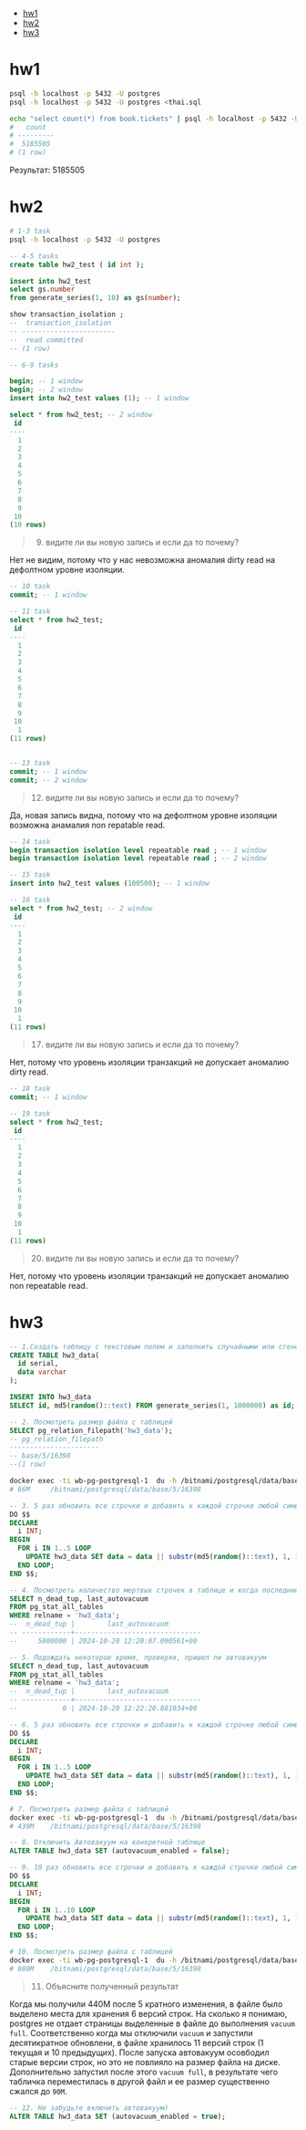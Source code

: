 - [hw1](#hw1)
- [hw2](#hw2)
- [hw3](#hw3)

# hw1

```bash
psql -h localhost -p 5432 -U postgres
psql -h localhost -p 5432 -U postgres <thai.sql

echo "select count(*) from book.tickets" | psql -h localhost -p 5432 -U postgres -d thai
#   count
# ---------
#  5185505
# (1 row)
```

Результат: 5185505

# hw2

```bash
# 1-3 task
psql -h localhost -p 5432 -U postgres
```

```sql
-- 4-5 tasks
create table hw2_test ( id int );

insert into hw2_test
select gs.number
from generate_series(1, 10) as gs(number);

show transaction_isolation ;
--  transaction_isolation
-- -----------------------
--  read committed
-- (1 row)
```

```sql
-- 6-9 tasks

begin; -- 1 window
begin; -- 2 window
insert into hw2_test values (1); -- 1 window

select * from hw2_test; -- 2 window
 id
----
  1
  2
  3
  4
  5
  6
  7
  8
  9
 10
(10 rows)
```

> 9. видите ли вы новую запись и если да то почему?

Нет не видим, потому что у нас невозможна аномалия dirty read на дефолтном уровне изоляции.

```sql
-- 10 task
commit; -- 1 window

-- 11 task
select * from hw2_test;
 id
----
  1
  2
  3
  4
  5
  6
  7
  8
  9
 10
  1
(11 rows)


-- 13 task
commit; -- 1 window
commit; -- 2 window
```

>12. видите ли вы новую запись и если да то почему?

Да, новая запись видна, потому что на дефолтном уровне изоляции возможна анамалия non repatable read.

```sql
-- 14 task
begin transaction isolation level repeatable read ; -- 1 window
begin transaction isolation level repeatable read ; -- 2 window

-- 15 task
insert into hw2_test values (100500); -- 1 window

-- 16 task
select * from hw2_test; -- 2 window
 id
----
  1
  2
  3
  4
  5
  6
  7
  8
  9
 10
  1
(11 rows)
```

> 17. видите ли вы новую запись и если да то почему?

Нет, потому что уровень изоляции транзакций не допускает аномалию dirty read.

```sql
-- 18 task
commit; -- 1 window

-- 19 task
select * from hw2_test;
 id
----
  1
  2
  3
  4
  5
  6
  7
  8
  9
 10
  1
(11 rows)
```

> 20. видите ли вы новую запись и если да то почему?

Нет, потому что уровень изоляции транзакций не допускает аномалию non repeatable read.

# hw3

```sql
-- 1.Создать таблицу с текстовым полем и заполнить случайными или сгенерированными данным в размере 1 млн строк
CREATE TABLE hw3_data(
  id serial,
  data varchar
);

INSERT INTO hw3_data
SELECT id, md5(random()::text) FROM generate_series(1, 1000000) as id;

-- 2. Посмотреть размер файла с таблицей
SELECT pg_relation_filepath('hw3_data');
-- pg_relation_filepath
----------------------
-- base/5/16398
--(1 row)
```

```bash
docker exec -ti wb-pg-postgresql-1  du -h /bitnami/postgresql/data/base/5/16398
# 66M     /bitnami/postgresql/data/base/5/16398
```

```sql
-- 3. 5 раз обновить все строчки и добавить к каждой строчке любой символ
DO $$
DECLARE
  i INT;
BEGIN
  FOR i IN 1..5 LOOP
    UPDATE hw3_data SET data = data || substr(md5(random()::text), 1, 1);
  END LOOP;
END $$;

-- 4. Посмотреть количество мертвых строчек в таблице и когда последний раз приходил автовакуум
SELECT n_dead_tup, last_autovacuum
FROM pg_stat_all_tables
WHERE relname = 'hw3_data';
--  n_dead_tup |        last_autovacuum
-- ------------+-------------------------------
--     5000000 | 2024-10-20 12:20:07.090561+00

-- 5. Подождать некоторое время, проверяя, пришел ли автовакуум
SELECT n_dead_tup, last_autovacuum
FROM pg_stat_all_tables
WHERE relname = 'hw3_data';
--  n_dead_tup |        last_autovacuum
-- ------------+-------------------------------
--           0 | 2024-10-20 12:22:20.881034+00

-- 6. 5 раз обновить все строчки и добавить к каждой строчке любой символ
DO $$
DECLARE
  i INT;
BEGIN
  FOR i IN 1..5 LOOP
    UPDATE hw3_data SET data = data || substr(md5(random()::text), 1, 1);
  END LOOP;
END $$;
```

```bash
# 7. Посмотреть размер файла с таблицей
docker exec -ti wb-pg-postgresql-1  du -h /bitnami/postgresql/data/base/5/16398
# 439M    /bitnami/postgresql/data/base/5/16398
```

```sql
-- 8. Отключить Автовакуум на конкретной таблице
ALTER TABLE hw3_data SET (autovacuum_enabled = false);

-- 9. 10 раз обновить все строчки и добавить к каждой строчке любой символ
DO $$
DECLARE
  i INT;
BEGIN
  FOR i IN 1..10 LOOP
    UPDATE hw3_data SET data = data || substr(md5(random()::text), 1, 1);
  END LOOP;
END $$;
```

```bash
# 10. Посмотреть размер файла с таблицей
docker exec -ti wb-pg-postgresql-1  du -h /bitnami/postgresql/data/base/5/16398
# 880M    /bitnami/postgresql/data/base/5/16398
```

> 11. Объясните полученный результат

Когда мы получили 440M после 5 кратного изменения, в файле было выделено места для хранения 6 версий строк. На сколько я понимаю, postgres не отдает страницы выделенные в файле до выполнения `vacuum full`. Соответственно когда мы отключили `vacuum` и запустили десятикратное обновлени, в файле хранилось 11 версий строк (1 текущая и 10 предыдущих). После запуска автовакуум осовбодил старые версии строк, но это не повлияло на размер файла на диске. Дополнительно запустил после этого `vacuum full`, в результате чего табличка переместилась в другой файл и ее размер существенно сжался до `90M`.

```sql
-- 12. Не забудьте включить автовакуум)
ALTER TABLE hw3_data SET (autovacuum_enabled = true);
```
